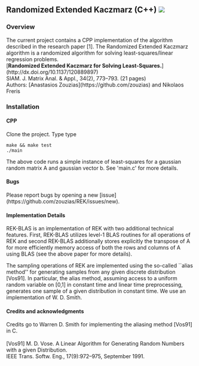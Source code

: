 <h2> Randomized Extended Kaczmarz (C++) <img src="https://travis-ci.org/zouzias/REK-CPP.svg?branch=master"/></h2>
<h3> Overview </h3>
The current project contains a CPP implementation of the algorithm described in the research paper [1]. The Randomized Extended Kaczmarz algorithm is a randomized algorithm for solving least-squares/linear regression problems.

<br>
[<b>Randomized Extended Kaczmarz for Solving Least-Squares.</b>](http://dx.doi.org/10.1137/120889897)
<br>
SIAM. J. Matrix Anal. & Appl., 34(2), 773–793. (21 pages) 
<br>
Authors: [Anastasios Zouzias](https://github.com/zouzias) and Nikolaos Freris 
<br>
<h3>
Installation
</h3>
<h4>
CPP
</h4>

Clone the project. Type type

<code>make && make test</code>
<br>
<code>./main</code>

The above code runs a simple instance of least-squares for a gaussian random matrix A and gaussian vector b. See 'main.c' for more details.
<h4>
Bugs
</h4>
Please report bugs by opening a new [issue](https://github.com/zouzias/REK/issues/new).

<h4>
Implementation Details
</h4>
REK-BLAS is an implementation of REK with two additional technical features. First, REK-BLAS utilizes level-1 BLAS routines for 
all operations of REK and second REK-BLAS additionally stores explicitly the transpose of A for more efficiently 
memory access of both the rows and columns of A using BLAS (see the above paper for more details). 

The sampling operations of REK are implemented using the so-called ``alias method'' for generating samples 
from any given discrete distribution [Vos91]. In particular, the alias method, assuming access 
to a uniform random variable on [0,1] in constant time and linear time preprocessing, generates one sample
of a given distribution in constant time. We use an implementation of W. D. Smith.

<h4>
Credits and acknowledgments
</h4>

Credits go to Warren D. Smith for implementing the aliasing method [Vos91] in C.
<br><br>
[Vos91] M. D. Vose. A Linear Algorithm for Generating Random Numbers with a given Distribution. 
<br>
IEEE Trans. Softw. Eng., 17(9):972–975, September 1991.
